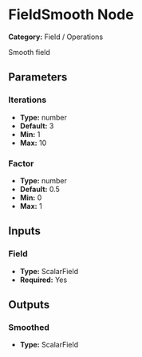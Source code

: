 
# FieldSmooth Node

**Category:** Field / Operations

Smooth field

## Parameters


### Iterations
- **Type:** number
- **Default:** 3
- **Min:** 1
- **Max:** 10



### Factor
- **Type:** number
- **Default:** 0.5
- **Min:** 0
- **Max:** 1



## Inputs


### Field
- **Type:** ScalarField
- **Required:** Yes



## Outputs


### Smoothed
- **Type:** ScalarField




